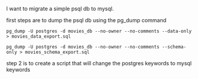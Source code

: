 I want to migrate a simple psql db to mysql.

first steps are to dump the psql db using the pg_dump command

`
pg_dump -U postgres -d movies_db --no-owner --no-comments --data-only > movies_data_export.sql
`

`
pg_dump -U postgres -d movies_db --no-owner --no-comments --schema-only > movies_schema_export.sql
`

step 2 is to create a script that will change the postgres keywords to mysql keywords